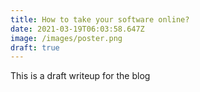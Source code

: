 ```yaml
---
title: How to take your software online?
date: 2021-03-19T06:03:58.647Z
image: /images/poster.png
draft: true
---
```

This is a draft writeup for the blog